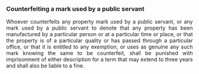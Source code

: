 ### Counterfeiting a mark used by a public servant
<div style="text-align: justify">

Whoever counterfeits any property mark used by a public servant, or any mark used by a public servant to denote that any property has been manufactured by a particular person or at a particular time or place, or that the property is of a particular quality or has passed through a particular office, or that it is entitled to any exemption, or uses as genuine any such mark knowing the same to be counterfeit, shall be punished with imprisonment of either description for a term that may extend to three years and shall also be liable to a fine.

</div>
